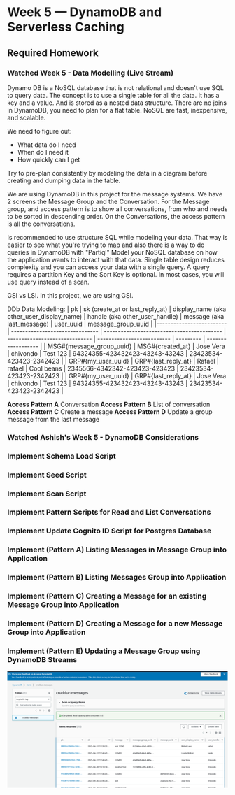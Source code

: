 # Week 5 — DynamoDB and Serverless Caching

## Required Homework

### Watched Week 5 - Data Modelling (Live Stream)

Dynamo DB is a NoSQL database that is not relational and doesn't use SQL to query data. The concept is to use a single table for all the data. It has a key and a value. And is stored as a nested data structure. There are no joins in DynamoDB, you need to plan for a flat table. NoSQL are fast, inexpensive, and scalable.

We need to figure out:
* What data do I need
* When do I need it
* How quickly can I get

Try to pre-plan consistently by modeling the data in a diagram before creating and dumping data in the table. 

We are using DynamoDB in this project for the message systems.
We have 2 screens the Message Group and the Conversation.
For the Message group, and access pattern is to show all conversations, from who and needs to be sorted in descending order.
On the Conversations, the access pattern is all the conversations.

Is recommended to use structure SQL while modeling your data. That way is easier to see what you're trying to map and also there is a way to do queries in DynamoDB with "Partiql"
Model your NoSQL database on how the application wants to interact with that data.
Single table design reduces complexity and you can access your data with a single query. 
A query requires a partition Key and the Sort Key is optional. In most cases, you will use query instead of a scan.

GSI vs LSI. In this project, we are using GSI.

DDb Data Modeling:
| pk                       | sk (create_at or last_reply_at) | display_name (aka other_user_display_name) | handle (aka other_user_handle) | message (aka last_message) | user_uuid | message_group_uuid |
|------------------------- | ------------------------------- | ------------------------------------------ | ------------------------------ | -------------------------- | --------- | ------------------ |
| MSG#{message_group_uuid} | MSG#{created_at}                | Jose Vera | chivondo | Test 123 | 94324355-423432423-43243-43243 | 23423534-423423-2342423 |
| GRP#{my_user_uuid} | GRP#{last_reply_at} | Rafael | rafael | Cool beans | 2345566-4342342-423423-423423 | 23423534-423423-2342423 |
| GRP#{my_user_uuid} | GRP#{last_reply_at} | Jose Vera | chivondo | Test 123 | 94324355-423432423-43243-43243 | 23423534-423423-2342423 |


**Access Pattern A** Conversation
**Access Pattern B** List of conversation
**Access Pattern C** Create a message
**Access Pattern D** Update a group message from the last message



### Watched Ashish's Week 5 - DynamoDB Considerations

### Implement Schema Load Script

### Implement Seed Script


### Implement Scan Script

### Implement Pattern Scripts for Read and List Conversations


### Implement Update Cognito ID Script for Postgres Database

### Implement (Pattern A) Listing Messages in Message Group into Application

### Implement (Pattern B) Listing Messages Group into Application

### Implement (Pattern C) Creating a Message for an existing Message Group into Application

### Implement (Pattern D) Creating a Message for a new Message Group into Application

### Implement (Pattern E) Updating a Message Group using DynamoDB Streams

![cruddur-table](assets/cruddur-table-messages.png)

